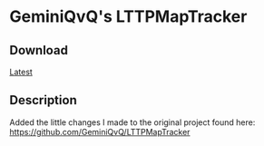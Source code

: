 # GeminiQvQ's LTTPMapTracker

## Download

[Latest](https://github.com/coystream/LTTPMapTracker/releases/download/1.14/LTTPMapTracker.zip)

## Description

Added the little changes I made to the original project found here: https://github.com/GeminiQvQ/LTTPMapTracker
